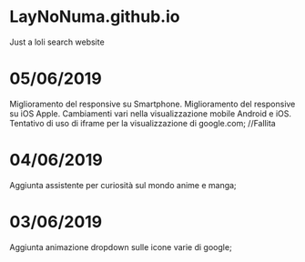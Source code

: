 # LayNoNuma.github.io
Just a loli search website


# 05/06/2019
  Miglioramento del responsive su Smartphone. 
  Miglioramento del responsive su iOS Apple.
  Cambiamenti vari nella visualizzazione mobile Android e iOS.
  Tentativo di uso di iframe per la visualizzazione di google.com; //Fallita
# 04/06/2019
  Aggiunta assistente per curiosità sul mondo anime e manga;
# 03/06/2019
  Aggiunta animazione dropdown sulle icone varie di google;
